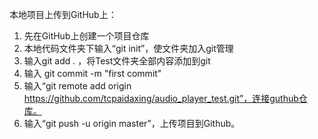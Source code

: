 本地项目上传到GitHub上：

1. 先在GitHub上创建一个项目仓库
2. 本地代码文件夹下输入“git init”，使文件夹加入git管理
3. 输入git add . ，将Test文件夹全部内容添加到git
4. 输入 git commit -m "first commit"
5. 输入“git remote add origin https://github.com/tcpaidaxing/audio_player_test.git”，连接guthub仓库。
6. 输入“git push -u origin master”，上传项目到Github。
